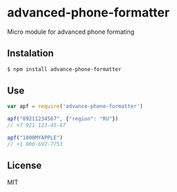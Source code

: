 # advanced-phone-formatter

  Micro module for advanced phone formating

## Instalation

```sh
$ npm install advance-phone-formatter
```

## Use

```js
var apf = require('advance-phone-formatter')

apf("89211234567", {"region": "RU"})
// +7 921 123-45-67

apf("1800MYAPPLE")
// +1 800-692-7753
```

## License

  MIT
